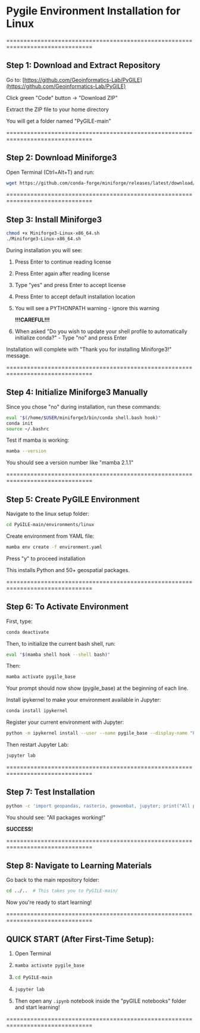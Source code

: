 # Pygile Environment Installation for Linux

===============================================================================

## Step 1: Download and Extract Repository

Go to: [https://github.com/Geoinformatics-Lab/PyGILE](https://github.com/Geoinformatics-Lab/PyGILE)

Click green "Code" button -> "Download ZIP"

Extract the ZIP file to your home directory

You will get a folder named "PyGILE-main"

===============================================================================

## Step 2: Download Miniforge3

Open Terminal (Ctrl+Alt+T) and run:

```bash
wget https://github.com/conda-forge/miniforge/releases/latest/download/Miniforge3-Linux-x86_64.sh
```

===============================================================================

## Step 3: Install Miniforge3

```bash
chmod +x Miniforge3-Linux-x86_64.sh
./Miniforge3-Linux-x86_64.sh
```

During installation you will see:
1. Press Enter to continue reading license
2. Press Enter again after reading license  
3. Type "yes" and press Enter to accept license
4. Press Enter to accept default installation location
5. You will see a PYTHONPATH warning - ignore this warning

      **!!!CAREFUL!!!**

6. When asked "Do you wish to update your shell profile to automatically initialize conda?" - Type "no" and press Enter

Installation will complete with "Thank you for installing Miniforge3!" message.

===============================================================================

## Step 4: Initialize Miniforge3 Manually

Since you chose "no" during installation, run these commands:

```bash
eval "$(/home/$USER/miniforge3/bin/conda shell.bash hook)"
conda init
source ~/.bashrc
```

Test if mamba is working:

```bash
mamba --version
```

You should see a version number like "mamba 2.1.1"

===============================================================================

## Step 5: Create PyGILE Environment

Navigate to the linux setup folder:

```bash
cd PyGILE-main/environments/linux
```

Create environment from YAML file:

```bash
mamba env create -f environment.yaml
```

Press "y" to proceed installation

This installs Python and 50+ geospatial packages. 

===============================================================================

## Step 6: To Activate Environment

First, type:
```bash
conda deactivate
```

Then, to initialize the current bash shell, run:

```bash
eval "$(mamba shell hook --shell bash)"
```

Then:

```bash
mamba activate pygile_base
```

Your prompt should now show (pygile_base) at the beginning of each line.

Install ipykernel to make your environment available in Jupyter:

```bash
conda install ipykernel
```

Register your current environment with Jupyter:

```bash
python -m ipykernel install --user --name pygile_base --display-name "Python (pygile_base)"
```

Then restart Jupyter Lab:

```bash
jupyter lab
```

===============================================================================

## Step 7: Test Installation

```bash
python -c 'import geopandas, rasterio, geowombat, jupyter; print("All packages working!")'
```

You should see: "All packages working!"

**SUCCESS!**

===============================================================================

## Step 8: Navigate to Learning Materials

Go back to the main repository folder:

```bash
cd ../..  # This takes you to PyGILE-main/
```

Now you're ready to start learning!

===============================================================================

## QUICK START (After First-Time Setup):

1. Open Terminal
2. ```bash
   mamba activate pygile_base
   ```
3. ```bash
   cd PyGILE-main
   ```
4. ```bash
   jupyter lab
   ```
5. Then open any `.ipynb` notebook inside the "pyGILE notebooks" folder and start learning!

===============================================================================